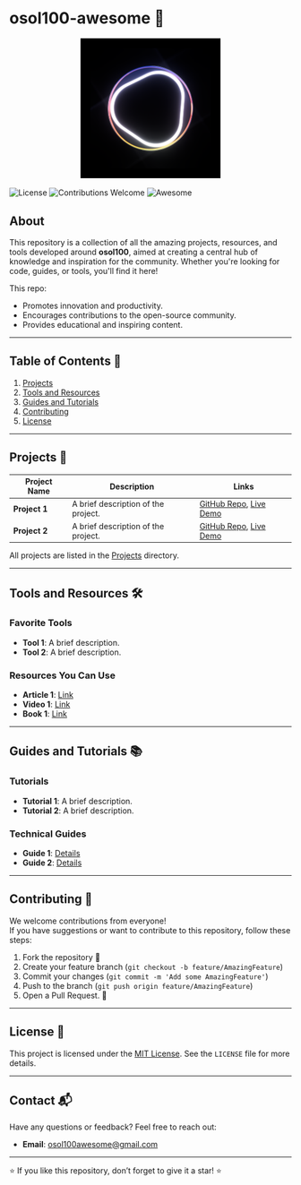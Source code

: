 # osol100-awesome 🌟

<div align="center">
  <img width="250px" src="./Logo_3D%20Black.png">
</div>

![License](https://img.shields.io/github/license/osol100/osol100-awesome)
![Contributions Welcome](https://img.shields.io/badge/contributions-welcome-brightgreen.svg)
![Awesome](https://awesome.re/badge.svg)

## About

This repository is a collection of all the amazing projects, resources, and tools developed around **osol100**, aimed at creating a central hub of knowledge and inspiration for the community. Whether you're looking for code, guides, or tools, you'll find it here!

This repo:
- Promotes innovation and productivity.
- Encourages contributions to the open-source community.
- Provides educational and inspiring content.

---

## Table of Contents 📖

1. [Projects](#projects)
2. [Tools and Resources](#tools-and-resources)
3. [Guides and Tutorials](#guides-and-tutorials)
4. [Contributing](#contributing)
5. [License](#license)

---

## Projects 🚀

| Project Name         | Description                                   | Links                             |
|----------------------|-----------------------------------------------|-----------------------------------|
| **Project 1**        | A brief description of the project.           | [GitHub Repo](#), [Live Demo](#) |
| **Project 2**        | A brief description of the project.           | [GitHub Repo](#), [Live Demo](#) |

All projects are listed in the [Projects](projects/) directory.

---

## Tools and Resources 🛠️

### Favorite Tools
- **Tool 1**: A brief description.  
- **Tool 2**: A brief description.

### Resources You Can Use
- **Article 1**: [Link](#)
- **Video 1**: [Link](#)
- **Book 1**: [Link](#)

---

## Guides and Tutorials 📚

### Tutorials
- **Tutorial 1**: A brief description.  
- **Tutorial 2**: A brief description.

### Technical Guides
- **Guide 1**: [Details](#)
- **Guide 2**: [Details](#)

---

## Contributing 🤝

We welcome contributions from everyone!  
If you have suggestions or want to contribute to this repository, follow these steps:

1. Fork the repository 🍴
2. Create your feature branch (`git checkout -b feature/AmazingFeature`)  
3. Commit your changes (`git commit -m 'Add some AmazingFeature'`)  
4. Push to the branch (`git push origin feature/AmazingFeature`)  
5. Open a Pull Request. 🚀

---

## License 📝

This project is licensed under the [MIT License](LICENSE). See the `LICENSE` file for more details.

---

## Contact 📬

Have any questions or feedback? Feel free to reach out:  
- **Email**: [osol100awesome@gmail.com](mailto:osol100@example.com)

---

⭐ If you like this repository, don’t forget to give it a star! ⭐
